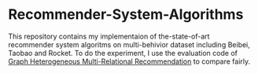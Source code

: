 # Recommender-System-Algorithms

This repository contains my implementaion of the-state-of-art recommender system algoritms on multi-behivior dataset including Beibei, Taobao and Rocket. To do the experiment, I use the evaluation code of [Graph Heterogeneous Multi-Relational Recommendation](https://chenchongthu.github.io/files/AAAI_GHCF.pdf) to compare fairly. 

